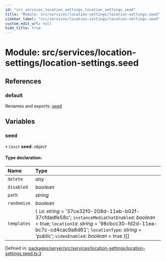 ```yaml
---
id: "src_services_location_settings_location_settings_seed"
title: "Module: src/services/location-settings/location-settings.seed"
sidebar_label: "src/services/location-settings/location-settings.seed"
custom_edit_url: null
hide_title: true
---
```


# Module: src/services/location-settings/location-settings.seed

## References

### default

Renames and exports: [seed](src_services_location_settings_location_settings_seed.md#seed)

## Variables

### seed

• `Const` **seed**: *object*

#### Type declaration:

Name | Type |
:------ | :------ |
`delete` | *any* |
`disabled` | *boolean* |
`path` | *string* |
`randomize` | *boolean* |
`templates` | { `id`: *string* = '37ce32f0-208d-11eb-b02f-37cfdadfe58c'; `instanceMediaChatEnabled`: *boolean* = true; `locationId`: *string* = '98cbcc30-fd2d-11ea-bc7c-cd4cac9a8d61'; `locationType`: *string* = 'public'; `videoEnabled`: *boolean* = true }[] |

Defined in: [packages/server/src/services/location-settings/location-settings.seed.ts:3](https://github.com/xr3ngine/xr3ngine/blob/7650c2bea/packages/server/src/services/location-settings/location-settings.seed.ts#L3)
